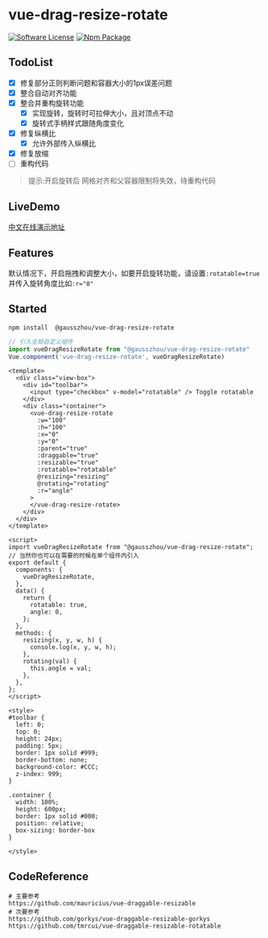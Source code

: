 # vue-drag-resize-rotate
 
[![Software License](https://img.shields.io/badge/license-MIT-brightgreen.svg?style=flat-square)](LICENSE) [![Npm Package](https://img.shields.io/npm/v/@gausszhou/vue-drag-resize-rotate.svg)](Package)

## TodoList
 
- [x] 修复部分正则判断问题和容器大小的1px误差问题
- [x] 整合自动对齐功能
- [x] 整合并重构旋转功能
  - [x] 实现旋转，旋转时可拉伸大小，且对顶点不动
  - [x] 旋转式手柄样式跟随角度变化
- [x] 修复纵横比
  - [x] 允许外部传入纵横比
- [x] 修复放缩 
- [ ] 重构代码

> 提示:开启旋转后 网格对齐和父容器限制将失效，待重构代码

## LiveDemo

[中文在线演示地址](https://gausszhou.github.io/vue-drag-resize-rotate)

## Features

 默认情况下，开启拖拽和调整大小，如要开启旋转功能，请设置`:rotatable=true`并传入旋转角度比如`:r="0"`

## Started

```shell
npm install  @gausszhou/vue-drag-resize-rotate
```

```js
// 引入全局自定义组件
import vueDragResizeRotate from "@gausszhou/vue-drag-resize-rotate"
Vue.component('vue-drag-resize-rotate', vueDragResizeRotate) 
```

```vue
<template>
  <div class="view-box">
    <div id="toolbar">
      <input type="checkbox" v-model="rotatable" /> Toggle rotatable
    </div>
    <div class="container">
      <vue-drag-resize-rotate
        :w="100"
        :h="100"
        :x="0"
        :y="0"
        :parent="true"
        :draggable="true"
        :resizable="true"
        :rotatable="rotatable"
        @resizing="resizing"
        @rotating="rotating"
        :r="angle"
      >
      </vue-drag-resize-rotate>
    </div>
  </div>
</template>

<script>
import vueDragResizeRotate from "@gausszhou/vue-drag-resize-rotate";
// 当然你也可以在需要的时候在单个组件内引入
export default {
  components: {
    vueDragResizeRotate,
  },
  data() {
    return {
      rotatable: true,
      angle: 0,
    };
  },
  methods: {
    resizing(x, y, w, h) {
      console.log(x, y, w, h);
    },
    rotating(val) {
      this.angle = val;
    },
  },
};
</script>

<style>
#toolbar {
  left: 0;
  top: 0;
  height: 24px;
  padding: 5px;
  border: 1px solid #999;
  border-bottom: none;
  background-color: #CCC;
  z-index: 999;
}

.container {
  width: 100%;
  height: 600px;
  border: 1px solid #000;
  position: relative;
  box-sizing: border-box
}

</style>
```

## CodeReference

```shell
# 主要参考
https://github.com/mauricius/vue-draggable-resizable
# 次要参考
https://github.com/gorkys/vue-draggable-resizable-gorkys
https://github.com/tmrcui/vue-draggable-resizable-rotatable   
```